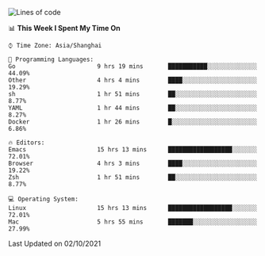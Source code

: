 <!--START_SECTION:waka-->
![Lines of code](https://img.shields.io/badge/From%20Hello%20World%20I%27ve%20Written-34316%20lines%20of%20code-blue)

📊 **This Week I Spent My Time On** 

```text
⌚︎ Time Zone: Asia/Shanghai

💬 Programming Languages: 
Go                       9 hrs 19 mins       ███████████░░░░░░░░░░░░░░   44.09% 
Other                    4 hrs 4 mins        ████░░░░░░░░░░░░░░░░░░░░░   19.29% 
sh                       1 hr 51 mins        ██░░░░░░░░░░░░░░░░░░░░░░░   8.77% 
YAML                     1 hr 44 mins        ██░░░░░░░░░░░░░░░░░░░░░░░   8.27% 
Docker                   1 hr 26 mins        █░░░░░░░░░░░░░░░░░░░░░░░░   6.86%

🔥 Editors: 
Emacs                    15 hrs 13 mins      ██████████████████░░░░░░░   72.01% 
Browser                  4 hrs 3 mins        ████░░░░░░░░░░░░░░░░░░░░░   19.22% 
Zsh                      1 hr 51 mins        ██░░░░░░░░░░░░░░░░░░░░░░░   8.77%

💻 Operating System: 
Linux                    15 hrs 13 mins      ██████████████████░░░░░░░   72.01% 
Mac                      5 hrs 55 mins       ███████░░░░░░░░░░░░░░░░░░   27.99%

```


 Last Updated on 02/10/2021
<!--END_SECTION:waka-->
